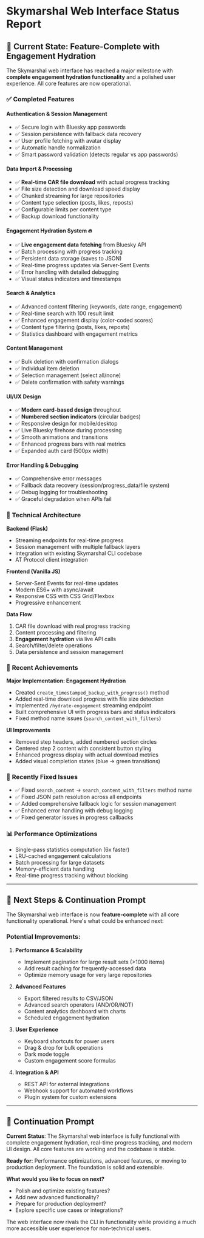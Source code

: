 # Skymarshal Web Interface Status Report

## 🎯 Current State: Feature-Complete with Engagement Hydration

The Skymarshal web interface has reached a major milestone with **complete engagement hydration functionality** and a polished user experience. All core features are now operational.

### ✅ **Completed Features**

#### **Authentication & Session Management**
- ✅ Secure login with Bluesky app passwords
- ✅ Session persistence with fallback data recovery
- ✅ User profile fetching with avatar display
- ✅ Automatic handle normalization
- ✅ Smart password validation (detects regular vs app passwords)

#### **Data Import & Processing**
- ✅ **Real-time CAR file download** with actual progress tracking
- ✅ File size detection and download speed display
- ✅ Chunked streaming for large repositories
- ✅ Content type selection (posts, likes, reposts)
- ✅ Configurable limits per content type
- ✅ Backup download functionality

#### **Engagement Hydration System** 🔥
- ✅ **Live engagement data fetching** from Bluesky API
- ✅ Batch processing with progress tracking
- ✅ Persistent data storage (saves to JSON)
- ✅ Real-time progress updates via Server-Sent Events
- ✅ Error handling with detailed debugging
- ✅ Visual status indicators and timestamps

#### **Search & Analytics**
- ✅ Advanced content filtering (keywords, date range, engagement)
- ✅ Real-time search with 100 result limit
- ✅ Enhanced engagement display (color-coded scores)
- ✅ Content type filtering (posts, likes, reposts)
- ✅ Statistics dashboard with engagement metrics

#### **Content Management**
- ✅ Bulk deletion with confirmation dialogs
- ✅ Individual item deletion
- ✅ Selection management (select all/none)
- ✅ Delete confirmation with safety warnings

#### **UI/UX Design**
- ✅ **Modern card-based design** throughout
- ✅ **Numbered section indicators** (circular badges)
- ✅ Responsive design for mobile/desktop
- ✅ Live Bluesky firehose during processing
- ✅ Smooth animations and transitions
- ✅ Enhanced progress bars with real metrics
- ✅ Expanded auth card (500px width)

#### **Error Handling & Debugging**
- ✅ Comprehensive error messages
- ✅ Fallback data recovery (session/progress_data/file system)
- ✅ Debug logging for troubleshooting
- ✅ Graceful degradation when APIs fail

### 🔧 **Technical Architecture**

**Backend (Flask)**
- Streaming endpoints for real-time progress
- Session management with multiple fallback layers
- Integration with existing Skymarshal CLI codebase
- AT Protocol client integration

**Frontend (Vanilla JS)**
- Server-Sent Events for real-time updates
- Modern ES6+ with async/await
- Responsive CSS with CSS Grid/Flexbox
- Progressive enhancement

**Data Flow**
1. CAR file download with real progress tracking
2. Content processing and filtering
3. **Engagement hydration** via live API calls
4. Search/filter/delete operations
5. Data persistence and session management

### 🚀 **Recent Achievements**

**Major Implementation: Engagement Hydration**
- Created `create_timestamped_backup_with_progress()` method
- Added real-time download progress with file size detection
- Implemented `/hydrate-engagement` streaming endpoint
- Built comprehensive UI with progress bars and status indicators
- Fixed method name issues (`search_content_with_filters`)

**UI Improvements**
- Removed step headers, added numbered section circles
- Centered step 2 content with consistent button styling
- Enhanced progress display with actual download metrics
- Added visual completion states (blue → green transitions)

### 🐛 **Recently Fixed Issues**
- ✅ Fixed `search_content` → `search_content_with_filters` method name
- ✅ Fixed JSON path resolution across all endpoints
- ✅ Added comprehensive fallback logic for session management
- ✅ Enhanced error handling with debug logging
- ✅ Fixed generator issues in progress callbacks

### 📊 **Performance Optimizations**
- Single-pass statistics computation (6x faster)
- LRU-cached engagement calculations
- Batch processing for large datasets
- Memory-efficient data handling
- Real-time progress tracking without blocking

---

## 🎯 **Next Steps & Continuation Prompt**

The Skymarshal web interface is now **feature-complete** with all core functionality operational. Here's what could be enhanced next:

### **Potential Improvements:**

1. **Performance & Scalability**
   - Implement pagination for large result sets (>1000 items)
   - Add result caching for frequently-accessed data
   - Optimize memory usage for very large repositories

2. **Advanced Features**
   - Export filtered results to CSV/JSON
   - Advanced search operators (AND/OR/NOT)
   - Content analytics dashboard with charts
   - Scheduled engagement hydration

3. **User Experience**
   - Keyboard shortcuts for power users  
   - Drag & drop for bulk operations
   - Dark mode toggle
   - Custom engagement score formulas

4. **Integration & API**
   - REST API for external integrations
   - Webhook support for automated workflows
   - Plugin system for custom extensions

---

## 🚀 **Continuation Prompt**

**Current Status**: The Skymarshal web interface is fully functional with complete engagement hydration, real-time progress tracking, and modern UI design. All core features are working and the codebase is stable.

**Ready for**: Performance optimizations, advanced features, or moving to production deployment. The foundation is solid and extensible.

**What would you like to focus on next?**
- Polish and optimize existing features?
- Add new advanced functionality?
- Prepare for production deployment?
- Explore specific use cases or integrations?

The web interface now rivals the CLI in functionality while providing a much more accessible user experience for non-technical users.